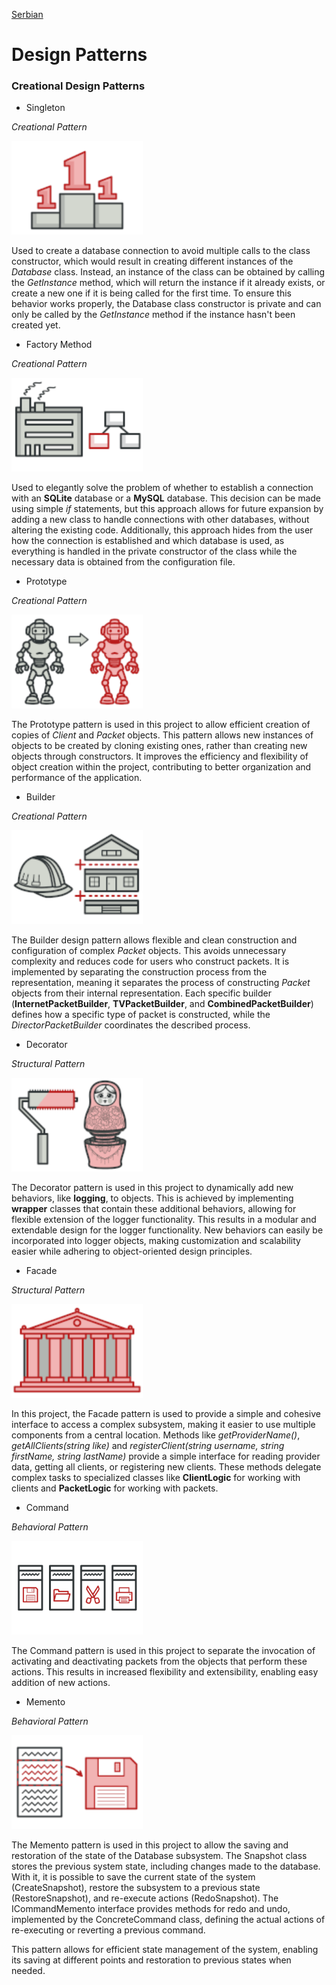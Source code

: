 [Serbian](paterni.md)

# Design Patterns

### Creational Design Patterns

* Singleton

*Creational Pattern*

<div>
  <img src="./resources/images/singleton.png" alt="Singleton logo" height=150>
</div>

Used to create a database connection to avoid multiple calls to the class constructor, which would result in creating different instances of the _Database_ class. Instead, an instance of the class can be obtained by calling the _GetInstance_ method, which will return the instance if it already exists, or create a new one if it is being called for the first time. To ensure this behavior works properly, the Database class constructor is private and can only be called by the _GetInstance_ method if the instance hasn't been created yet.

* Factory Method

*Creational Pattern*

<div>
  <img src="./resources/images/factory_method.png" alt="Factory method logo" height=150>
</div>

Used to elegantly solve the problem of whether to establish a connection with an **SQLite** database or a **MySQL** database. This decision can be made using simple _if_ statements, but this approach allows for future expansion by adding a new class to handle connections with other databases, without altering the existing code. Additionally, this approach hides from the user how the connection is established and which database is used, as everything is handled in the private constructor of the class while the necessary data is obtained from the configuration file.

* Prototype

*Creational Pattern*

<div>
  <img src="./resources/images/prototype.png" alt="Prototype method logo" height=150>
</div>

The Prototype pattern is used in this project to allow efficient creation of copies of _Client_ and _Packet_ objects. This pattern allows new instances of objects to be created by cloning existing ones, rather than creating new objects through constructors. It improves the efficiency and flexibility of object creation within the project, contributing to better organization and performance of the application.

* Builder

*Creational Pattern*

<div>
  <img src="./resources/images/builder.png" alt="Builder method logo" height=150>
</div>

The Builder design pattern allows flexible and clean construction and configuration of complex _Packet_ objects. This avoids unnecessary complexity and reduces code for users who construct packets. It is implemented by separating the construction process from the representation, meaning it separates the process of constructing _Packet_ objects from their internal representation. Each specific builder (**InternetPacketBuilder**, **TVPacketBuilder**, and **CombinedPacketBuilder**) defines how a specific type of packet is constructed, while the _DirectorPacketBuilder_ coordinates the described process.

* Decorator

*Structural Pattern*

<div>
  <img src="./resources/images/decorator.png" alt="Decorator method logo" height=150>
</div>

The Decorator pattern is used in this project to dynamically add new behaviors, like **logging**, to objects. This is achieved by implementing **wrapper** classes that contain these additional behaviors, allowing for flexible extension of the logger functionality. This results in a modular and extendable design for the logger functionality. New behaviors can easily be incorporated into logger objects, making customization and scalability easier while adhering to object-oriented design principles.

* Facade

*Structural Pattern*

<div>
  <img src="./resources/images/facade.png" alt="Facade method logo" height=150>
</div>

In this project, the Facade pattern is used to provide a simple and cohesive interface to access a complex subsystem, making it easier to use multiple components from a central location. Methods like _getProviderName()_, _getAllClients(string like)_ and _registerClient(string username, string firstName, string lastName)_ provide a simple interface for reading provider data, getting all clients, or registering new clients. These methods delegate complex tasks to specialized classes like **ClientLogic** for working with clients and **PacketLogic** for working with packets.

* Command

*Behavioral Pattern*

<div>
  <img src="./resources/images/command.png" alt="Command method logo" height=150>
</div>

The Command pattern is used in this project to separate the invocation of activating and deactivating packets from the objects that perform these actions. This results in increased flexibility and extensibility, enabling easy addition of new actions.

* Memento

*Behavioral Pattern*

<div>
  <img src="./resources/images/memento.png" alt="Memento method logo" height=150>
</div>

The Memento pattern is used in this project to allow the saving and restoration of the state of the Database subsystem. The Snapshot class stores the previous system state, including changes made to the database. With it, it is possible to save the current state of the system (CreateSnapshot), restore the subsystem to a previous state (RestoreSnapshot), and re-execute actions (RedoSnapshot). The ICommandMemento interface provides methods for redo and undo, implemented by the ConcreteCommand class, defining the actual actions of re-executing or reverting a previous command.

This pattern allows for efficient state management of the system, enabling its saving at different points and restoration to previous states when needed.
